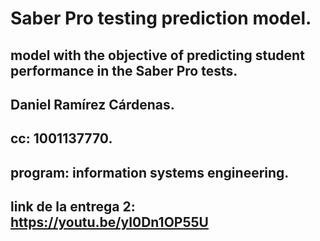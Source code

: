 # Saber Pro testing prediction model.
## model with the objective of predicting student performance in the Saber Pro tests.
## Daniel Ramírez Cárdenas.
## cc: 1001137770.
## program: information systems engineering.
## link de la entrega 2: https://youtu.be/yI0Dn1OP55U


